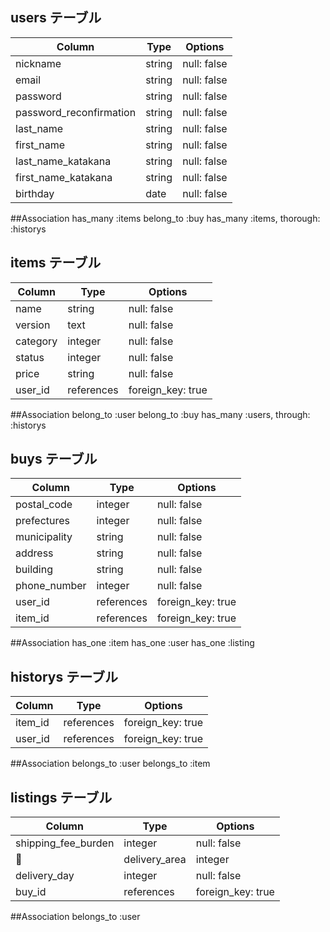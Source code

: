 ## users テーブル

| Column   | Type   | Options     |
| -------- | ------ | ----------- |
| nickname | string | null: false    |
| email    | string | null: false    |
| password | string | null: false    |
|password_reconfirmation| string | null: false|
| last_name| string | null: false    |
| first_name| string  | null: false   |
|last_name_katakana| string | null: false|
|first_name_katakana| string | null: false |
| birthday | date  | null: false    |

##Association
has_many :items
belong_to :buy
has_many :items, thorough: :historys

## items テーブル

| Column | Type   | Options     |
| ------ | ------ | ----------- |
| name | string | null: false    |
| version |text| null: false   |
| category| integer | null: false |
| status | integer |null: false   |
|price| string| null: false|
| user_id  | references | foreign_key: true |

##Association
belong_to :user
belong_to :buy
has_many :users, through: :historys

## buys テーブル

| Column   | Type   | Options     |
|----------|--------|-------------|
|postal_code | integer     | null: false   |
|prefectures | integer     | null: false   |
|municipality| string      | null: false   |
|address |  string         | null: false   |
|building | string         | null: false   |
|phone_number| integer     | null: false   |
| user_id    | references |foreign_key: true |
| item_id    | references |foreign_key: true |

##Association
has_one :item
has_one :user
has_one :listing

## historys テーブル

| Column   | Type   | Options     |
|----------|--------|-------------|
|item_id | references | foreign_key: true  |
|user_id | references | foreign_key: true  |

##Association
belongs_to :user
belongs_to :item


## listings テーブル

| Column   | Type   | Options     |
|----------|--------|-------------|
|shipping_fee_burden |integer| null: false|
|delivery_area |integer| null: false |
|delivery_day| integer | null: false |
|buy_id| references |foreign_key: true|


##Association
belongs_to :user